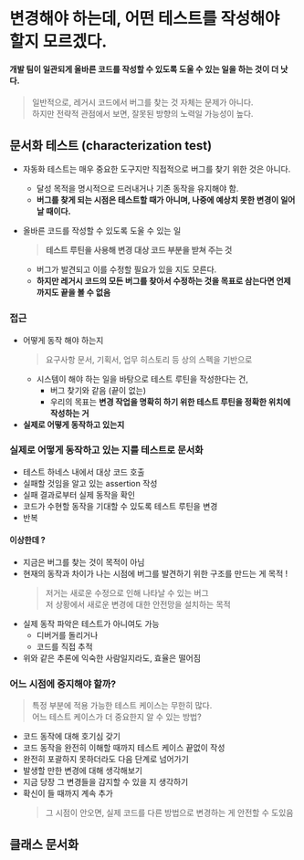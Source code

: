 # 변경해야 하는데, 어떤 테스트를 작성해야 할지 모르겠다.  

#### 개발 팀이 일관되게 올바른 코드를 작성할 수 있도록 도울 수 있는 일을 하는 것이 더 낫다.
> 일반적으로, 레거시 코드에서 버그를 찾는 것 자체는 문제가 아니다.  
> 하지만 전략적 관점에서 보면, 잘못된 방향의 노력일 가능성이 높다.  

## 문서화 테스트 (characterization test)
* 자동화 테스트는 매우 중요한 도구지만 직접적으로 버그를 찾기 위한 것은 아니다.
  * 달성 목적을 명시적으로 드러내거나 기존 동작을 유지해야 함.  
  * **버그를 찾게 되는 시점은 테스트할 때가 아니며, 나중에 예상치 못한 변경이 일어날 때이다.**  
  
* 올바른 코드를 작성할 수 있도록 도울 수 있는 일  
  > **테스트 루틴을 사용해 변경 대상 코드 부분을 받쳐 주는 것**  
  * 버그가 발견되고 이를 수정할 필요가 있을 지도 모른다.  
  * **하지만 레거시 코드의 모든 버그를 찾아서 수정하는 것을 목표로 삼는다면 언제까지도 끝을 볼 수 없음**  
  
### 접근  
* 어떻게 동작 해야 하는지  
  > 요구사항 문서, 기획서, 업무 히스토리 등 상의 스펙을 기반으로  
  * 시스템이 해야 하는 일을 바탕으로 테스트 루틴을 작성한다는 건,  
    * 버그 찾기와 같음 (끝이 없는)  
    * 우리의 목표는 **변경 작업을 명확히 하기 위한 테스트 루틴을 정확한 위치에 작성하는 거**  
* **실제로 어떻게 동작하고 있는지**  

### 실제로 어떻게 동작하고 있는 지를 테스트로 문서화  
* 테스트 하네스 내에서 대상 코드 호출  
* 실패할 것임을 알고 있는 assertion 작성  
* 실패 결과로부터 실제 동작을 확인  
* 코드가 수현할 동작을 기대할 수 있도록 테스트 루틴을 변경  
* 반복  

#### 이상한데 ?   
* 지금은 버그를 찾는 것이 목적이 아님  
* 현재의 동작과 차이가 나는 시점에 버그를 발견하기 위한 구조를 만드는 게 목적 !  
  > 저거는 새로운 수정으로 인해 나타날 수 있는 버그  
  > 저 상황에서 새로운 변경에 대한 안전망을 설치하는 목적  
* 실제 동작 파악은 테스트가 아니여도 가능  
  * 디버거를 돌리거나  
  * 코드를 직접 추적  
* 위와 같은 추론에 익숙한 사람일지라도, 효율은 떨어짐  

### 어느 시점에 중지해야 할까?  
> 특정 부분에 적용 가능한 테스트 케이스는 무한히 많다.  
> 어느 테스트 케이스가 더 중요한지 알 수 있는 방법?  
* 코드 동작에 대해 호기심 갖기  
* 코드 동작을 완전히 이해할 때까지 테스트 케이스 끝없이 작성  
* 완전히 포괄하지 못하더라도 다음 단계로 넘어가기  
* 발생할 만한 변경에 대해 생각해보기  
* 지금 당장 그 변경들을 감지할 수 있을 지 생각하기  
* 확신이 들 때까지 계속 추가  
  > 그 시점이 안오면, 실제 코드를 다른 방법으로 변경하는 게 안전할 수 도있음  

## 클래스 문서화  
   

